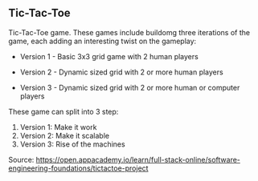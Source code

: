 ## Tic-Tac-Toe
Tic-Tac-Toe game. These games include buildomg three iterations of the game, each adding an interesting twist on the gameplay:

- Version 1 - Basic 3x3 grid game with 2 human players
  
- Version 2 - Dynamic sized grid with 2 or more human players
  
- Version 3 - Dynamic sized grid with 2 or more human or computer players

These game can split into 3 step:
1. Version 1: Make it work
2. Version 2: Make it scalable
3. Version 3: Rise of the machines


  
Source: https://open.appacademy.io/learn/full-stack-online/software-engineering-foundations/tictactoe-project
